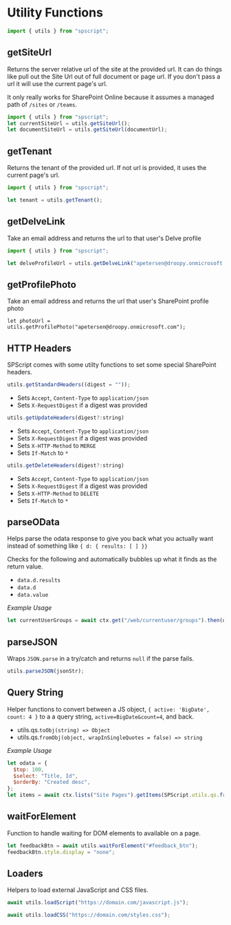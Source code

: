 # Utility Functions

```javascript
import { utils } from "spscript";
```

## getSiteUrl

Returns the server relative url of the site at the provided url. It can do things like pull out the Site Url out of full document or page url. If you don't pass a url it will use the current page's url.

It only really works for SharePoint Online because it assumes a managed path of `/sites` or `/teams`.

```javascript
import { utils } from "spscript";
let currentSiteUrl = utils.getSiteUrl();
let documentSiteUrl = utils.getSiteUrl(documentUrl);
```

## getTenant

Returns the tenant of the provided url. If not url is provided, it uses the current page's url.

```javascript
import { utils } from "spscript";

let tenant = utils.getTenant();
```

## getDelveLink

Take an email address and returns the url to that user's Delve profile

```javascript
import { utils } from "spscript";

let delveProfileUrl = utils.getDelveLink("apetersen@droopy.onmicrosoft.com");
```

## getProfilePhoto

Take an email address and returns the url that user's SharePoint profile photo

```
let photoUrl = utils.getProfilePhoto("apetersen@droopy.onmicrosoft.com");
```

## HTTP Headers

SPScript comes with some utilty functions to set some special SharePoint headers.

```javascript
utils.getStandardHeaders((digest = ""));
```

- Sets `Accept`, `Content-Type` to `application/json`
- Sets `X-RequestDigest` if a digest was provided

```javascript
utils.getUpdateHeaders(digest?:string)
```

- Sets `Accept`, `Content-Type` to `application/json`
- Sets `X-RequestDigest` if a digest was provided
- Sets `X-HTTP-Method` to `MERGE`
- Sets `If-Match` to `*`

```javascript
utils.getDeleteHeaders(digest?:string)
```

- Sets `Accept`, `Content-Type` to `application/json`
- Sets `X-RequestDigest` if a digest was provided
- Sets `X-HTTP-Method` to `DELETE`
- Sets `If-Match` to `*`

## parseOData

Helps parse the odata response to give you back what you actually want instead of something like `{ d: { results: [ ] }}`

Checks for the following and automatically bubbles up what it finds as the return value.

- `data.d.results`
- `data.d`
- `data.value`

_Example Usage_

```javascript
let currentUserGroups = await ctx.get("/web/currentuser/groups").then(utils.parseOData);
```

## parseJSON

Wraps `JSON.parse` in a try/catch and returns `null` if the parse fails.

```javascript
utils.parseJSON(jsonStr);
```

## Query String

Helper functions to convert between a JS object, `{ active: 'BigDate', count: 4 }` to a a query string, `active=BigDate&count=4`, and back.

- utils.qs.`toObj(string) => Object`
- utils.qs.`fromObj(object, wrapInSingleQuotes = false) => string`

_Example Usage_

```javascript
let odata = {
  $top: 100,
  $select: "Title, Id",
  $orderBy: "Created desc",
};
let items = await ctx.lists("Site Pages").getItems(SPScript.utils.qs.fromObj(odata));
```

## waitForElement

Function to handle waiting for DOM elements to available on a page.

```javascript
let feedbackBtn = await utils.waitForElement("#feedback_btn");
feedbackBtn.style.display = "none";
```

## Loaders

Helpers to load external JavaScript and CSS files.

```javascript
await utils.loadScript("https://domain.com/javascript.js");
```

```javascript
await utils.loadCSS("https://domain.com/styles.css");
```
